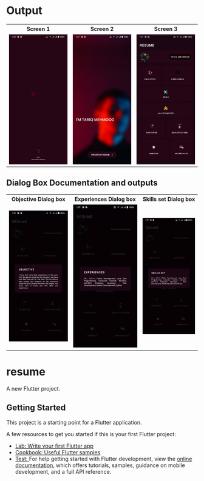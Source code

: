 
<h1>Output</h1>
<table>
    <tr style="border: none;">
        <th>Screen 1</th>
        <th>Screen 2</th>
        <th>Screen 3</th>
    </tr>
    <tr style="border: none;">
        <td style="border: none;"><img src= "https://github.com/TariqMehmood1004/resumeApp/blob/main/output/1.jpg" alt="Output results"></td>
        <td style="border: none;"><img src= "https://github.com/TariqMehmood1004/resumeApp/blob/main/output/2.jpg" alt="Output results"></td>
        <td style="border: none;"><img src= "https://github.com/TariqMehmood1004/resumeApp/blob/main/output/3.jpg" alt="Output results"></td>
    </tr>
</table>


## Dialog Box Documentation and outputs

<table>
    <tr>
        <th>Objective Dialog box</th>
        <th>Experiences Dialog box</th>
        <th>Skills set Dialog box</th>
    </tr>
    <tr>
        <td><img src= "https://github.com/TariqMehmood1004/resumeApp/blob/main/output/4.jpg" alt="Output results"></td>
        <td><img src= "https://github.com/TariqMehmood1004/resumeApp/blob/main/output/5.jpg" alt="Output results"></td>
        <td><img src= "https://github.com/TariqMehmood1004/resumeApp/blob/main/output/6.jpg" alt="Output results"></td>
    </tr>
</table>

# resume
A new Flutter project.

## Getting Started

This project is a starting point for a Flutter application.

A few resources to get you started if this is your first Flutter project:

- [Lab: Write your first Flutter app](https://docs.flutter.dev/get-started/codelab)
- [Cookbook: Useful Flutter samples](https://docs.flutter.dev/cookbook)
- [Test: ](htttps://www.google.com)
For help getting started with Flutter development, view the
[online documentation](https://docs.flutter.dev/), which offers tutorials,
samples, guidance on mobile development, and a full API reference.


